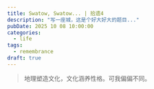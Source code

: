 ```yaml
---
title: Swatow, Swatow... | 拾遗4
description: "写一座城，这是个好大好大的题目..."
pubDate: 2025 10 08 10:00:00
categories:
  - life
tags:
  - remembrance
draft: true
---
```


> 地理塑造文化，文化涵养性格。可我偏偏不同。


